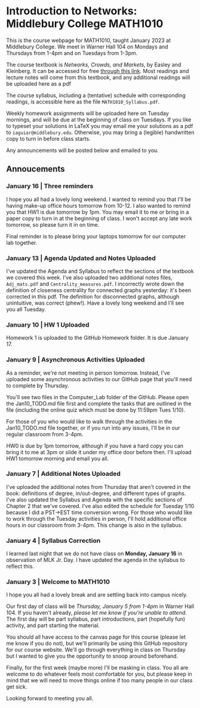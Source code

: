 # Introduction to Networks: Middlebury College MATH1010
This is the course webpage for MATH1010, taught January 2023 at Middlebury College. We meet in Warner Hall 104 on Mondays and Thursdays from 1-4pm and on Tuesdays from 1-3pm.

The course textbook is _Networks, Crowds, and Markets_, by Easley and Kleinberg. It can be accessed for free [through this link](https://www.cs.cornell.edu/home/kleinber/networks-book/). Most readings and lecture notes will come from this textbook, and any additional readings will be uploaded here as a pdf

The course syllabus, including a (tentative) schedule with corresponding readings, is accessible here as the file `MATH1010_Syllabus.pdf`. 

Weekly homework assignments will be uploaded here on Tuesday mornings, and will be due at the beginning of class on Tuesdays. If you like to typeset your solutions in LaTeX you may email me your solutions as a pdf to `iaguiar@middlebury.edu`. Otherwise, you may bring a (legible) handwritten copy to turn in before class starts.

Any announcements will be posted below and emailed to you.

## Annoucements 
### January 16 | Three reminders
I hope you all had a lovely long weekend. I wanted to remind you that I'll be having make-up office hours tomorrow from 10-12. I also wanted to remind you that HW1 is due tomorrow by 1pm. You may email it to me or bring in a paper copy to turn in at the beginning of class. I won't accept any late work tomorrow, so please turn it in on time.

Final reminder is to please bring your laptops tomorrow for our computer lab together.

### January 13 | Agenda Updated and Notes Uploaded
I've updated the Agenda and Syllabus to reflect the sections of the textbook we covered this week. I've also uploaded two additional notes files, `Adj_mats.pdf` and `Centrality_measures.pdf`. I incorrectly wrote down the definition of closeness centrality for connected graphs yesterday: it's been corrected in this pdf. The definition for disconnected graphs, although unintuitive, was correct (phew!). Have a lovely long weekend and I'll see you all Tuesday.
### January 10 | HW 1 Uploaded
Homework 1 is uploaded to the GitHub Homework folder. It is due January 17.

### January 9 | Asynchronous Activities Uploaded
As a reminder, we're not meeting in person tomorrow. Instead, I've uploaded some asynchronous activities to our GitHub page that you'll need to complete by Thursday.

You'll see two files in the Computer_Lab​ folder of the GitHub. Please open the Jan10_TODO.md​ file first and complete the tasks that are outlined in the file (including the online quiz which must be done by 11:59pm Tues 1/10).

For those of you who would like to walk through the activities in the Jan10_TODO.md​ file together, or if you run into any issues, I'll be in our regular classroom from 3-4pm.

HW0 is due by 1pm tomorrow, although if you have a hard copy you can bring it to me at 3pm or slide it under my office door before then. I'll upload HW1 tomorrow morning and email you all.

### January 7 | Additional Notes Uploaded
I've uploaded the additional notes from Thursday that aren't covered in the book: definitions of degree, in/out-degree, and different types of graphs. I've also updated the Syllabus and Agenda with the specific sections of Chapter 2 that we've covered.
I've also edited the schedule for Tuesday 1/10 because I did a PST->EST time conversion wrong. For those who would like to work through the Tuesday activities in person, I'll hold additional office hours in our classroom from 3-4pm. This change is also in the syllabus.

### January 4 | Syllabus Correction
I learned last night that we do not have class on **Monday, January 16** in observation of MLK Jr. Day. I have updated the agenda in the syllabus to reflect this.

### January 3 | Welcome to MATH1010
I hope you all had a lovely break and are settling back into campus nicely.

Our first day of class will be *Thursday, January 5 from 1-4pm* in Warner Hall 104. If you haven't already, *please let me know if you're unable to attend*. The first day will be part syllabus, part introductions, part (hopefully fun) activity, and part starting the material.

You should all have access to the canvas page for this course (please let me know if you do not), but we'll primarily be using this GitHub repository for our course website. We'll go through everything in class on Thursday but I wanted to give you the opportunity to snoop around beforehand.

Finally, for the first week (maybe more) I'll be masking in class. You all are welcome to do whatever feels most comfortable for you, but please keep in mind that we will need to move things online if too many people in our class get sick.

Looking forward to meeting you all.
